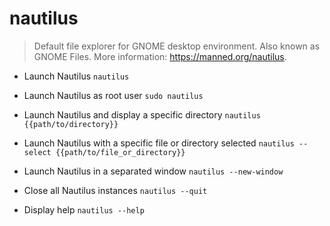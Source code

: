 # nautilus
> Default file explorer for GNOME desktop environment.
> Also known as GNOME Files.
> More information: <https://manned.org/nautilus>.

- Launch Nautilus
`nautilus`

- Launch Nautilus as root user
`sudo nautilus`

- Launch Nautilus and display a specific directory
`nautilus {{path/to/directory}}`

- Launch Nautilus with a specific file or directory selected
`nautilus --select {{path/to/file_or_directory}}`

- Launch Nautilus in a separated window
`nautilus --new-window`

- Close all Nautilus instances
`nautilus --quit`

- Display help
`nautilus --help`
